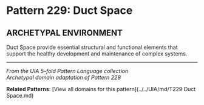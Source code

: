 # Pattern 229: Duct Space

## ARCHETYPAL ENVIRONMENT

Duct Space provide essential structural and functional elements that support the healthy development and maintenance of complex systems.

---

*From the UIA 5-fold Pattern Language collection*  
*Archetypal domain adaptation of Pattern 229*

**Related Patterns**: [View all domains for this pattern](../../UIA/md/T229 Duct Space.md)